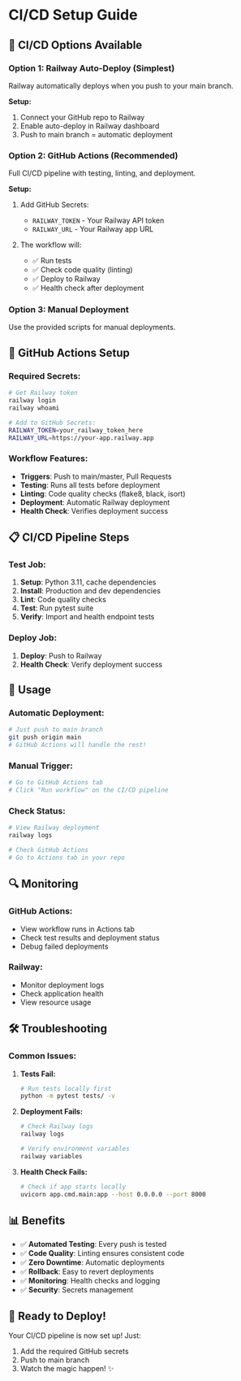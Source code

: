 # CI/CD Setup Guide

## 🚀 **CI/CD Options Available**

### **Option 1: Railway Auto-Deploy (Simplest)**
Railway automatically deploys when you push to your main branch.

**Setup:**
1. Connect your GitHub repo to Railway
2. Enable auto-deploy in Railway dashboard
3. Push to main branch = automatic deployment

### **Option 2: GitHub Actions (Recommended)**
Full CI/CD pipeline with testing, linting, and deployment.

**Setup:**
1. Add GitHub Secrets:
   - `RAILWAY_TOKEN` - Your Railway API token
   - `RAILWAY_URL` - Your Railway app URL

2. The workflow will:
   - ✅ Run tests
   - ✅ Check code quality (linting)
   - ✅ Deploy to Railway
   - ✅ Health check after deployment

### **Option 3: Manual Deployment**
Use the provided scripts for manual deployments.

## 🔧 **GitHub Actions Setup**

### **Required Secrets:**
```bash
# Get Railway token
railway login
railway whoami

# Add to GitHub Secrets:
RAILWAY_TOKEN=your_railway_token_here
RAILWAY_URL=https://your-app.railway.app
```

### **Workflow Features:**
- **Triggers**: Push to main/master, Pull Requests
- **Testing**: Runs all tests before deployment
- **Linting**: Code quality checks (flake8, black, isort)
- **Deployment**: Automatic Railway deployment
- **Health Check**: Verifies deployment success

## 📋 **CI/CD Pipeline Steps**

### **Test Job:**
1. **Setup**: Python 3.11, cache dependencies
2. **Install**: Production and dev dependencies
3. **Lint**: Code quality checks
4. **Test**: Run pytest suite
5. **Verify**: Import and health endpoint tests

### **Deploy Job:**
1. **Deploy**: Push to Railway
2. **Health Check**: Verify deployment success

## 🎯 **Usage**

### **Automatic Deployment:**
```bash
# Just push to main branch
git push origin main
# GitHub Actions will handle the rest!
```

### **Manual Trigger:**
```bash
# Go to GitHub Actions tab
# Click "Run workflow" on the CI/CD pipeline
```

### **Check Status:**
```bash
# View Railway deployment
railway logs

# Check GitHub Actions
# Go to Actions tab in your repo
```

## 🔍 **Monitoring**

### **GitHub Actions:**
- View workflow runs in Actions tab
- Check test results and deployment status
- Debug failed deployments

### **Railway:**
- Monitor deployment logs
- Check application health
- View resource usage

## 🛠 **Troubleshooting**

### **Common Issues:**

1. **Tests Fail:**
   ```bash
   # Run tests locally first
   python -m pytest tests/ -v
   ```

2. **Deployment Fails:**
   ```bash
   # Check Railway logs
   railway logs
   
   # Verify environment variables
   railway variables
   ```

3. **Health Check Fails:**
   ```bash
   # Check if app starts locally
   uvicorn app.cmd.main:app --host 0.0.0.0 --port 8000
   ```

## 📊 **Benefits**

- ✅ **Automated Testing**: Every push is tested
- ✅ **Code Quality**: Linting ensures consistent code
- ✅ **Zero Downtime**: Automatic deployments
- ✅ **Rollback**: Easy to revert deployments
- ✅ **Monitoring**: Health checks and logging
- ✅ **Security**: Secrets management

## 🎉 **Ready to Deploy!**

Your CI/CD pipeline is now set up! Just:

1. Add the required GitHub secrets
2. Push to main branch
3. Watch the magic happen! ✨ 